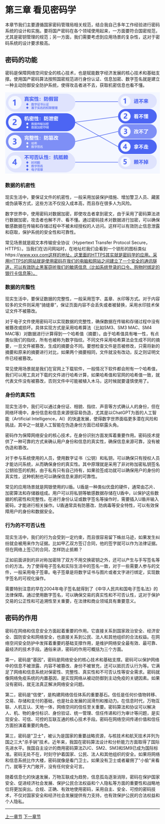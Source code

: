 # 第三章  看见密码学

本章节我们主要遵循国家密码管理局相关规范，结合我自己多年工作经验进行密码系统的设计和实施。要将国产密码在各个领域使用起来，一方面要符合国密规范，尤其是密钥管理的规范；另一方面，我们需要考虑到应用场景的复杂性，这对于密码系统的设计要求极高。

## 密码的功能

密码是保障网络空间安全的核心技术，也是赋能数字经济发展的核心技术和基础支撑。使用国产密码算法按照国密规范进行身份认证、信息加密、数字签名就是建立一种主动防御安全防护系统，使得攻击者进不去，获取机密信息也看不懂。

![image-20230608174716643](image/image-20230608174716643.png)

### 数据的机密性

现实生活中，要保证文件的机密性，一般采用加装保护措施、增加警卫人员、藏匿或伪装等方式，这些方法不仅投入成本高，而且存在很多人为风险。

数字世界中，使用密码对数据加密，即使攻击者拿到密文，由于采用了密码算法进行数据加密，攻击者也解不开、看不懂。通过密码技术对数据进行加密，可以确保敏感数据在传输和存储过程中不被未经授权的人访问。这样可以有效防止信息泄露和窃取，保护系统的安全性和可靠性。

常见场景就是超文本传输安全协议（Hypertext Transfer Protocol Secure，HTTPS）。当我们在访问网站时，在地址栏我们会看到一个锁形的图标类似https://www.xxx.com这样的地址，这里面的HTTPS其实就是密码学的应用。采用HTTPS的网站就是使用密码在我们的电脑和网站之间建立了一个安全的通讯隧道，可以有效防止黑客窃听我们的敏感信息（比如系统登录的口令、购物时绑定的银行卡信息等）。

### 数据的完整性

现实生活中，要保证数据的完整性，一般采用签字、盖章、水印等方式。对于内容较多的文件则采用“骑缝章”，保证页面内容不会丢失或者被替换，采用水印技术保证文件不被篡改。

对于电子文件使用密码可以实现数据的完整性，确保数据在传输和存储过程中没有被篡改或损坏。具体实现方式是采用哈希算法（比如SM3、SM3 MAC、SM4 MAC等）对数据进行计算得到一个哈希值（摘要）。由于哈希值具有唯一性，有点类似我们的指纹，所有也被称为数字指纹。不同文件采用哈希算法会生成不同的摘要，一旦文件被篡改，生成的摘要会不同。要想检查文件是否被修改，只需将新的摘要和原来的摘要进行对比，如果两个摘要相同，文件就没有改动，反之则证明文件已经被篡改。

常见使用场景就是我们在官网上下载软件，一般情况下软件都会附有一个哈希值，我们可以用工具对下载的文件进行哈希计算，如果哈希值和官网的哈希值一致，就代表文件没有被篡改，否则文件中可能被植入木马，这时候就要谨慎使用了。

### 身份的真实性

现实生活中，我们可以通过身份证、相貌、指纹、声音等方式确认人的身份，但在网络环境中，身份信息和信息来源很容易伪造，尤其是以ChatGPT为首的人工智能（Artificial Intelligence，AI）的快速发展，使得数字世界面临更多潜在风险和挑战，其中之一就是人工智能在伪造身份方面已经崭露头角。

密码作为保障网络安全的核心技术，在身份识别方面发挥着重要作用。密码技术提供了一种可靠的方式来确认用户身份和信息的真实性，确保信息来源可靠，没有被伪造和篡改。

对于参与系统使用的人员，使用数字证书（公钥）和私钥，可以确保只有授权人员才能访问系统，从而确保身份的真实性。其中原理就是采用了非对称加密私钥签名公钥验签的机制，由于私有只有自己持有，如果验签成功就可以确保用户的身份的真实性，这种机制也可以确保信息来源的可靠性。

常见的应用场景就是网银使用的U盾。U盾是一种类似优盘的硬件，通常由芯片、加密算法和存储器组成。用户可以将私钥等敏感数据存储在U盾中，以保护这些数据的机密性和完整性。在进行身份认证或数字签名等操作时，需要插入U盾并输入密码，才能进行相关操作。U盾通常具有防篡改、防病毒等安全特性，可以有效保障用户的身份和数据安全。

### 行为的不可否认性

现实生活中，我们的行为会受到一定约束，而且很容易留下蛛丝马迹，如果发生纠纷就会被用来作为证据。比如甲乙双方签订合同，他的签字就可以作为法律证据。但在网络上签订的合同，怎样防止抵赖？

正如前面讲到的非对称加密除了双方不用交换密钥之外，还可以产生与手写签名等价的方法。为了使得电子签名和实际生活中的签名一致，对于一些需要人参与的文件，一般采用电子签章。电子签章是将数字证书与图片或者文字进行绑定，实现数字签名的可视化操作。

需要特别注意的早在2004年电子签名就得到了《中华人民共和国电子签名法》的法律保障。通过使用数字签名，可以确保交易的真实性和不可否认性，这对于保护交易的公正性和可追溯性至关重要，在法律和商业领域具有重要意义。

## 密码的作用

密码在网络和信息安全方面起着重要的作用。它直接关系到国家政治安全、经济安全、国防安全和网络安全，也直接关系到公民、法人和其他组织的合法权益。在网络空间安全防护中发挥着重要的基础支撑作用，是维护网络安全最有效、最可靠、最经济的技术手段。通俗来讲，密码的作用可概括为三个方面。

第一，密码是“基因”，密码是网络安全的核心技术和基础支撑。密码可以保护网络中的信息不被泄露、内容不被篡改、身份不被冒充，还可以抵抗否认行为等。它满足了网络和信息系统对保密性、完整性、真实性和不可否认性等安全需求。密码就像网络免疫系统的内置基因，是实现网络从被动防御到主动免疫的关键因素。如果没有密码，就无法真正解决网络安全问题。

第二，密码是“信使”，是构建网络信任体系的重要基石。信任是任何价值物转移、交易、存储和支付的基础，也是社会发展的润滑剂和推动力。在信息时代，万物互联、人机互认、天地一体，网络空间的信任至关重要。密码算法和协议可以解决人、机、物的身份标识、身份验证、统一管理、信任传递和行为审计等问题，是实现安全、可信、可控的互联互通的核心技术手段。密码在网络空间传递价值和信任方面扮演着重要的角色。

第三，密码是"卫士"，被认为是国家的重要战略资源，与核技术和航天技术并列为国之三大"杀手锏"技术。近年来，我国在密码算法设计和分析能力方面取得了国际先进水平。我国自主设计的商用密码算法ZUC、SM2、SM3和SM9已成为国际标准。密码无处不在，时刻守护着国家、公民、法人和其他组织的安全。如果将网络和信息系统比作大楼，密码就像是看门卫士。如果没有卫士或者雇佣了"小偷"来看门，就等于大门敞开，没有任何安全可言。

随着信息化的快速发展，万物互联成为趋势，信息孤岛逐渐消除，密码在保护国家安全、促进经济社会发展、保护公民合法权益和个人隐私等方面的重要性和战略地位将更加突出。合规、正确、有效地使用密码，采用自主、安全、可控的密码技术，不仅对国家安全和经济社会发展提供有力支持，也有效保护公民的合法权益和个人隐私。



------

[上一章节](charpter02_understanding_cryptography05.md) [下一章节](charpter03_seeing_cryptograpy01.md)   


